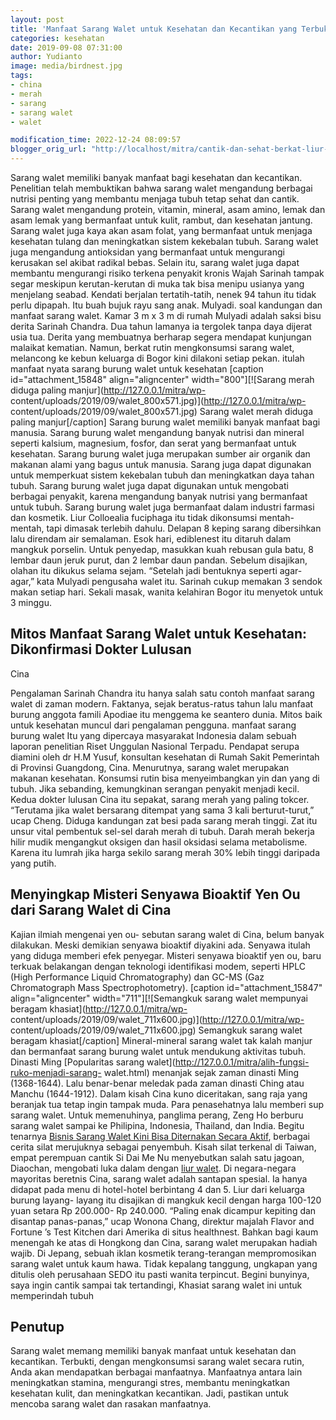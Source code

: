 ```yaml
---
layout: post
title: 'Manfaat Sarang Walet untuk Kesehatan dan Kecantikan yang Terbukti Tokcer'
categories: kesehatan
date: 2019-09-08 07:31:00
author: Yudianto
image: media/birdnest.jpg
tags:
- china
- merah
- sarang
- sarang walet
- walet

modification_time: 2022-12-24 08:09:57
blogger_orig_url: "http://localhost/mitra/cantik-dan-sehat-berkat-liur-walet.html"
---
```


Sarang walet memiliki banyak manfaat bagi kesehatan dan kecantikan. Penelitian
telah membuktikan bahwa sarang walet mengandung berbagai nutrisi penting yang
membantu menjaga tubuh tetap sehat dan cantik. Sarang walet mengandung
protein, vitamin, mineral, asam amino, lemak dan asam lemak yang bermanfaat
untuk kulit, rambut, dan kesehatan jantung. Sarang walet juga kaya akan asam
folat, yang bermanfaat untuk menjaga kesehatan tulang dan meningkatkan sistem
kekebalan tubuh. Sarang walet juga mengandung antioksidan yang bermanfaat
untuk mengurangi kerusakan sel akibat radikal bebas. Selain itu, sarang walet
juga dapat membantu mengurangi risiko terkena penyakit kronis Wajah Sarinah
tampak segar meskipun kerutan-kerutan di muka tak bisa menipu usianya yang
menjelang seabad. Kendati berjalan tertatih-tatih, nenek 94 tahun itu tidak
perlu dipapah. Itu buah bujuk rayu sang anak. Mulyadi. soal kandungan dan
manfaat sarang walet. Kamar 3 m x 3 m di rumah Mulyadi adalah saksi bisu
derita Sarinah Chandra. Dua tahun lamanya ia tergolek tanpa daya dijerat usia
tua. Derita yang membuatnya berharap segera mendapat kunjungan malaikat
kematian. Namun, berkat rutin mengkonsumsi sarang walet, melancong ke kebun
keluarga di Bogor kini dilakoni setiap pekan. itulah manfaat nyata sarang
burung walet untuk kesehatan [caption id="attachment_15848"
align="aligncenter" width="800"][![Sarang merah diduga paling
manjur](http://127.0.0.1/mitra/wp-
content/uploads/2019/09/walet_800x571.jpg)](http://127.0.0.1/mitra/wp-
content/uploads/2019/09/walet_800x571.jpg) Sarang walet merah diduga paling
manjur[/caption] Sarang burung walet memiliki banyak manfaat bagi manusia.
Sarang burung walet mengandung banyak nutrisi dan mineral seperti kalsium,
magnesium, fosfor, dan serat yang bermanfaat untuk kesehatan. Sarang burung
walet juga merupakan sumber air organik dan makanan alami yang bagus untuk
manusia. Sarang juga dapat digunakan untuk memperkuat sistem kekebalan tubuh
dan meningkatkan daya tahan tubuh. Sarang burung walet juga dapat digunakan
untuk mengobati berbagai penyakit, karena mengandung banyak nutrisi yang
bermanfaat untuk tubuh. Sarang burung walet juga bermanfaat dalam industri
farmasi dan kosmetik. Liur Colloealia fuciphaga itu tidak dikonsumsi mentah-
mentah, tapi dimasak terlebih dahulu. Delapan 8 keping sarang dibersihkan lalu
direndam air semalaman. Esok hari, ediblenest itu ditaruh dalam mangkuk
porselin. Untuk penyedap, masukkan kuah rebusan gula batu, 8 lembar daun jeruk
purut, dan 2 lembar daun pandan. Sebelum disajikan, olahan itu dikukus selama
sejam. “Setelah jadi bentuknya seperti agar-agar,” kata Mulyadi pengusaha
walet itu. Sarinah cukup memakan 3 sendok makan setiap hari. Sekali masak,
wanita kelahiran Bogor itu menyetok untuk 3 minggu.

## Mitos Manfaat Sarang Walet untuk Kesehatan: Dikonfirmasi Dokter Lulusan
Cina

Pengalaman Sarinah Chandra itu hanya salah satu contoh manfaat sarang walet di
zaman modern. Faktanya, sejak beratus-ratus tahun lalu manfaat burung anggota
famili Apodiae itu menggema ke seantero dunia. Mitos baik untuk kesehatan
muncul dari pengalaman pengguna. manfaat sarang burung walet Itu yang
dipercaya masyarakat Indonesia dalam sebuah laporan penelitian Riset Unggulan
Nasional Terpadu. Pendapat serupa diamini oleh dr H.M Yusuf, konsultan
kesehatan di Rumah Sakit Pemerintah di Provinsi Guangdong, Cina. Menurutnya,
sarang walet merupakan makanan kesehatan. Konsumsi rutin bisa menyeimbangkan
yin dan yang di tubuh. Jika sebanding, kemungkinan serangan penyakit menjadi
kecil. Kedua dokter lulusan Cina itu sepakat, sarang merah yang paling tokcer.
“Terutama jika walet bersarang ditempat yang sama 3 kali berturut-turut,” ucap
Cheng. Diduga kandungan zat besi pada sarang merah tinggi. Zat itu unsur vital
pembentuk sel-sel darah merah di tubuh. Darah merah bekerja hilir mudik
mengangkut oksigen dan hasil oksidasi selama metabolisme. Karena itu lumrah
jika harga sekilo sarang merah 30% lebih tinggi daripada yang putih.

## Menyingkap Misteri Senyawa Bioaktif Yen Ou dari Sarang Walet di Cina

Kajian ilmiah mengenai yen ou- sebutan sarang walet di Cina, belum banyak
dilakukan. Meski demikian senyawa bioaktif diyakini ada. Senyawa itulah yang
diduga memberi efek penyegar. Misteri senyawa bioaktif yen ou, baru terkuak
belakangan dengan teknologi identifikasi modem, seperti HPLC (High Performance
Liquid Chromatography) dan GC-MS (Gaz Chromatograph Mass Spectrophotometry).
[caption id="attachment_15847" align="aligncenter" width="711"][![Semangkuk
sarang walet mempunyai beragam khasiat](http://127.0.0.1/mitra/wp-
content/uploads/2019/09/walet_711x600.jpg)](http://127.0.0.1/mitra/wp-
content/uploads/2019/09/walet_711x600.jpg) Semangkuk sarang walet beragam
khasiat[/caption] Mineral-mineral sarang walet tak kalah manjur dan bermanfaat
sarang burung walet untuk mendukung aktivitas tubuh. Dinasti Ming [Popularitas
sarang walet](http://127.0.0.1/mitra/alih-fungsi-ruko-menjadi-sarang-
walet.html) menanjak sejak zaman dinasti Ming (1368-1644). Lalu benar-benar
meledak pada zaman dinasti Ching atau Manchu (1644-1912). Dalam kisah Cina
kuno diceritakan, sang raja yang beranjak tua tetap ingin tampak muda. Para
penasehatnya lalu memberi sup sarang walet. Untuk memenuhinya, panglima
perang, Zeng Ho berburu sarang walet sampai ke Philipina, Indonesia, Thailand,
dan India. Begitu tenarnya [Bisnis Sarang Walet Kini Bisa Diternakan Secara
Aktif](http://127.0.0.1/mitra/budidaya-sarang-walet-bisa-diternakan.html),
berbagai cerita silat merujuknya sebagai penyembuh. Kisah silat terkenal di
Taiwan, empat perempuan cantik Si Dai Me Nu menyebutkan salah satu jagoan,
Diaochan, mengobati luka dalam dengan [liur
walet](http://127.0.0.1/mitra/topik/walet). Di negara-negara mayoritas
beretnis Cina, sarang walet adalah santapan spesial. Ia hanya didapat pada
menu di hotel-hotel berbintang 4 dan 5. Liur dari keluarga burung layang-
layang itu disajikan di mangkuk kecil dengan harga 100-120 yuan setara Rp
200.000- Rp 240.000. “Paling enak dicampur kepiting dan disantap panas-panas,”
ucap Wonona Chang, direktur majalah Flavor and Fortune ’s Test Kitchen dari
Amerika di situs healthnest. Bahkan bagi kaum menengah ke atas di Hongkong dan
Cina, sarang walet merupakan hadiah wajib. Di Jepang, sebuah iklan kosmetik
terang-terangan mempromosikan sarang walet untuk kaum hawa. Tidak kepalang
tanggung, ungkapan yang ditulis oleh perusahaan SEDO itu pasti wanita
terpincut. Begini bunyinya, saya ingin cantik sampai tak tertandingi, Khasiat
sarang walet ini untuk memperindah tubuh

## Penutup

Sarang walet memang memiliki banyak manfaat untuk kesehatan dan kecantikan.
Terbukti, dengan mengkonsumsi sarang walet secara rutin, Anda akan mendapatkan
berbagai manfaatnya. Manfaatnya antara lain meningkatkan stamina, mengurangi
stres, membantu meningkatkan kesehatan kulit, dan meningkatkan kecantikan.
Jadi, pastikan untuk mencoba sarang walet dan rasakan manfaatnya.


